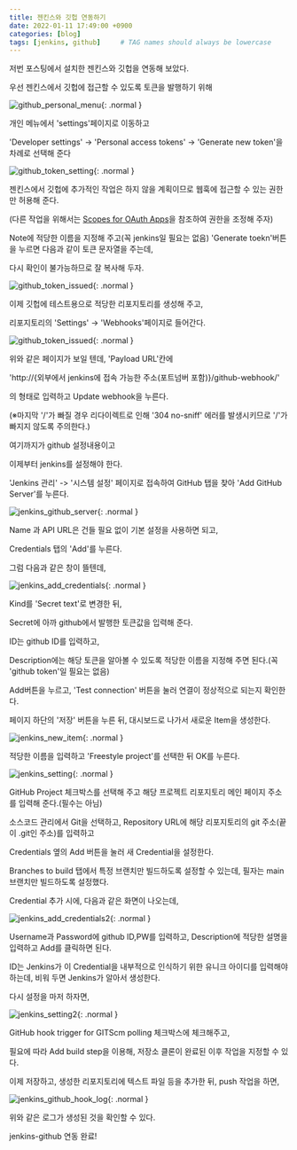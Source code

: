 ```yaml
---
title: 젠킨스와 깃헙 연동하기
date: 2022-01-11 17:49:00 +0900
categories: [blog]
tags: [jenkins, github]     # TAG names should always be lowercase
---
```




 

저번 포스팅에서 설치한 젠킨스와 깃헙을 연동해 보았다.

우선 젠킨스에서 깃헙에 접근할 수 있도록 토큰을 발행하기 위해

![github_personal_menu](/img/a004/github_personal_menu.png){: .normal }

개인 메뉴에서 'settings'페이지로 이동하고

'Developer settings' -> 'Personal access tokens' -> 'Generate new token'을 차례로 선택해 준다



![github_token_setting](/img/a004/github_token_setting.png){: .normal }

젠킨스에서 깃헙에 추가적인 작업은 하지 않을 계획이므로 웹훅에 접근할 수 있는 권한만 허용해 준다.

(다른 작업을 위해서는 [Scopes for OAuth Apps](https://docs.github.com/en/developers/apps/building-oauth-apps/scopes-for-oauth-apps)을 참조하여 권한을 조정해 주자)

Note에 적당한 이름을 지정해 주고(꼭 jenkins일 필요는 없음) 'Generate toekn'버튼을 누르면 다음과 같이 토큰 문자열을 주는데,

다시 확인이 불가능하므로 잘 복사해 두자.

![github_token_issued](/img/a004/github_token_issued.png){: .normal }





이제 깃헙에 테스트용으로 적당한 리포지토리를 생성해 주고,

리포지토리의 'Settings' -> 'Webhooks'페이지로 들어간다.

![github_token_issued](/img/a004/add_project_webhook.png){: .normal }

위와 같은 페이지가 보일 텐데, 'Payload URL'칸에 

'http://{외부에서 jenkins에 접속 가능한 주소(포트넘버 포함)}/github-webhook/'

의 형태로 입력하고 Update webhook을 누른다.

(※마지막 '/'가 빠질 경우 리다이렉트로 인해 '304 no-sniff' 에러를 발생시키므로 '/'가 빠지지 않도록 주의한다.)





여기까지가 github 설정내용이고

이제부터 jenkins를 설정해야 한다.






'Jenkins 관리' -> '시스템 설정' 페이지로 접속하여 GitHub 탭을 찾아 'Add GitHub Server'를 누른다.

![jenkins_github_server](/img/a004/jenkins_github_server.png){: .normal }

Name 과 API URL은 건들 필요 없이 기본 설정을 사용하면 되고,

Credentials 탭의 'Add'를 누른다.



그럼 다음과 같은 창이 뜰텐데,

![jenkins_add_credentials](/img/a004/jenkins_add_credentials.png){: .normal }

Kind를 'Secret text'로 변경한 뒤,

Secret에 아까 github에서 발행한 토큰값을 입력해 준다.

ID는 github ID를 입력하고,

Description에는 해당 토큰을 알아볼 수 있도록 적당한 이름을 지정해 주면 된다.(꼭 'github token'일 필요는 없음)



Add버튼을 누르고, 'Test connection' 버튼을 눌러 연결이 정상적으로 되는지 확인한다.



페이지 하단의 '저장' 버튼을 누른 뒤, 대시보드로 나가서 새로운 Item을 생성한다.

![jenkins_new_item](/img/a004/jenkins_new_item.png){: .normal }

적당한 이름을 입력하고 'Freestyle project'를 선택한 뒤 OK를 누른다.







![jenkins_setting](/img/a004/jenkins_setting.png){: .normal }

GitHub Project 체크박스를 선택해 주고 해당 프로젝트 리포지토리 메인 페이지 주소를 입력해 준다.(필수는 아님)



소스코드 관리에서 Git을 선택하고, Repository URL에 해당 리포지토리의 git 주소(끝이 .git인 주소)를 입력하고

Credentials 옆의 Add 버튼을 눌러 새 Credential을 설정한다.



Branches to build 탭에서 특정 브랜치만 빌드하도록 설정할 수 있는데, 필자는 main 브랜치만 빌드하도록 설정했다.



Credential 추가 시에, 다음과 같은 화면이 나오는데,

![jenkins_add_credentials2](/img/a004/jenkins_add_credentials2.png){: .normal }

Username과 Password에 github ID,PW를 입력하고, Description에 적당한 설명을 입력하고 Add를 클릭하면 된다.

ID는 Jenkins가 이 Credential을 내부적으로 인식하기 위한 유니크 아이디를 입력해야 하는데, 비워 두면 Jenkins가 알아서 생성한다.





다시 설정을 마저 하자면,

![jenkins_setting2](/img/a004/jenkins_setting2.png){: .normal }

GitHub hook trigger for GITScm polling 체크박스에 체크해주고,

필요에 따라 Add build step을 이용해, 저장소 클론이 완료된 이후 작업을 지정할 수 있다.





이제 저장하고, 생성한 리포지토리에 텍스트 파일 등을 추가한 뒤, push 작업을 하면,

![jenkins_github_hook_log](/img/a004/jenkins_github_hook_log.png){: .normal }

위와 같은 로그가 생성된 것을 확인할 수 있다.






jenkins-github 연동 완료!
